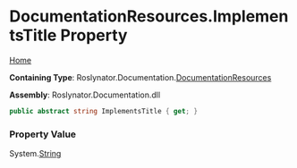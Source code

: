<a name="_top"></a>

# DocumentationResources\.ImplementsTitle Property

[Home](../../../../README.md#_top)

**Containing Type**: Roslynator\.Documentation\.[DocumentationResources](../README.md#_top)

**Assembly**: Roslynator\.Documentation\.dll

```csharp
public abstract string ImplementsTitle { get; }
```

### Property Value

System\.[String](https://docs.microsoft.com/en-us/dotnet/api/system.string)

